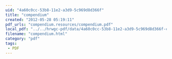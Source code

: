```yaml
---
uid: "4a60c0cc-53b8-11e2-a3d9-5c969d8d366f"
title: "compendium"
created: "2012-05-28 05:19:11"
pdf_urls: "compendium.resources/compendium.pdf"
local_pdf: "../../hrwgc-pdf/data/4a60c0cc-53b8-11e2-a3d9-5c969d8d366f-compendium.pdf"
filename: "compendium.html"
category: "pdf"
tags: 
 - PDF
---
```

